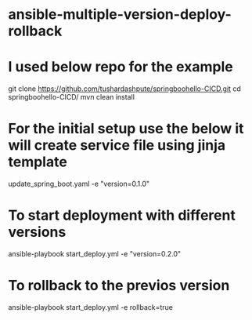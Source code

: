 # ansible-multiple-version-deploy-rollback
# I used below repo for the example

git clone https://github.com/tushardashpute/springboohello-CICD.git
cd springboohello-CICD/
mvn clean install

# For the initial setup use the below it will create service file using jinja template
update_spring_boot.yaml -e "version=0.1.0"

# To start deployment with different versions
ansible-playbook start_deploy.yml -e "version=0.2.0"

# To rollback to the previos version
ansible-playbook start_deploy.yml -e rollback=true
